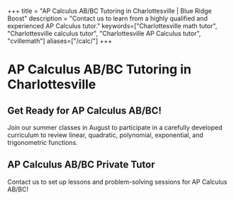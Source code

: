 +++
title = "AP Calculus AB/BC Tutoring in Charlottesville | Blue Ridge Boost"
description = "Contact us to learn from a highly qualified and experienced AP Calculus tutor."
keywords=["Charlottesville math tutor", "Charlottesville calculus tutor", "Charlottesville AP Calculus tutor", "cvillemath"]
aliases=["/calc/"]
+++

# AP Calculus AB/BC Tutoring in Charlottesville

## Get Ready for AP Calculus AB/BC! 

Join our summer classes in August to participate in a carefully developed curriculum to review linear, quadratic, polynomial, exponential, and trigonometric functions.

## AP Calculus AB/BC Private Tutor

Contact us to set up lessons and problem-solving sessions for AP Calculus AB/BC!
